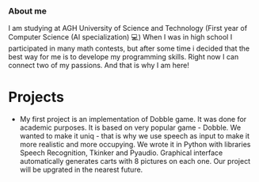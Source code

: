 ### About me
I am studying at AGH University of Science and Technology (First year of Computer Science (AI specialization) 💻)
When I was in high school I participated in many math contests, but after some time i decided that the best way for me is to develope my programming skills. Right now I can connect two of my passions. And that is why I am here! 


# Projects
* My first project is an implementation of Dobble game. It was done for academic purposes. It is based on very popular game - Dobble. We wanted to make it uniq - that is why we use speech as input to make it more realistic and more occupying. We wrote it in Python with libraries Speech Recognition, Tkinker and Pyaudio. Graphical interface automatically generates carts with 8 pictures on each one. Our project will be upgrated in the nearest future.    


